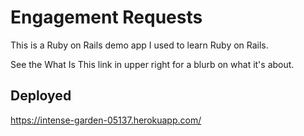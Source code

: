 # Engagement Requests

This is a Ruby on Rails demo app I used to learn Ruby on Rails.

See the What Is This link in upper right for a blurb on what it's about.

## Deployed

https://intense-garden-05137.herokuapp.com/
